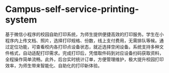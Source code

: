 # Campus-self-service-printing-system
基于微信小程序的校园自助打印系统，为师生提供便捷高效的打印服务。学生在小程序内上传文档、照片，选择打印规格、份数，线上支付费用，无需排队等候。通过定位功能，可查看校内各打印点设备状态，就近选择空闲设备。系统支持多种文件格式，自动适配打印需求。完成打印后，凭借取件码到对应设备扫码获取资料，全程操作简单流畅。此外，后台实时统计订单，方便管理维护，极大提升校园打印效率，为师生带来智能化、自助化的打印新体验。 
